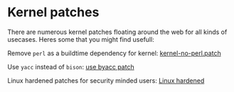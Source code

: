 # Kernel patches

There are numerous kernel patches floating around the web for all kinds of usecases.
Heres some that you might find usefull:

Remove `perl` as a buildtime dependency for kernel:
[kernel-no-perl.patch](kernel-no-perl.patch)

Use `yacc` instead of `bison`:
[use byacc patch](make-yacc-usage-POSIX-compliant.diff)

Linux hardened patches for security minded users:
[Linux hardened](https://github.com/anthraxx/linux-hardened/releases)
